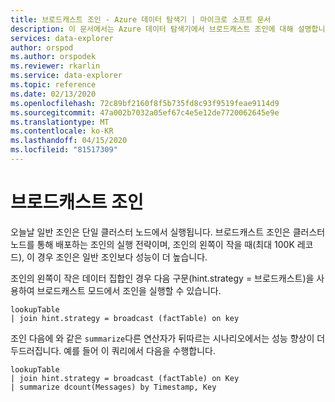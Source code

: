 ```yaml
---
title: 브로드캐스트 조인 - Azure 데이터 탐색기 | 마이크로 소프트 문서
description: 이 문서에서는 Azure 데이터 탐색기에서 브로드캐스트 조인에 대해 설명합니다.
services: data-explorer
author: orspod
ms.author: orspodek
ms.reviewer: rkarlin
ms.service: data-explorer
ms.topic: reference
ms.date: 02/13/2020
ms.openlocfilehash: 72c89bf2160f8f5b735fd8c93f9519feae9114d9
ms.sourcegitcommit: 47a002b7032a05ef67c4e5e12de7720062645e9e
ms.translationtype: MT
ms.contentlocale: ko-KR
ms.lasthandoff: 04/15/2020
ms.locfileid: "81517309"
---
```

# <a name="broadcast-join"></a>브로드캐스트 조인

오늘날 일반 조인은 단일 클러스터 노드에서 실행됩니다.
브로드캐스트 조인은 클러스터 노드를 통해 배포하는 조인의 실행 전략이며, 조인의 왼쪽이 작을 때(최대 100K 레코드), 이 경우 조인은 일반 조인보다 성능이 더 높습니다.

조인의 왼쪽이 작은 데이터 집합인 경우 다음 구문(hint.strategy = 브로드캐스트)을 사용하여 브로드캐스트 모드에서 조인을 실행할 수 있습니다.

```kusto
lookupTable 
| join hint.strategy = broadcast (factTable) on key
```

조인 다음에 와 같은 `summarize`다른 연산자가 뒤따르는 시나리오에서는 성능 향상이 더 두드러집니다. 예를 들어 이 쿼리에서 다음을 수행합니다.

```kusto
lookupTable 
| join hint.strategy = broadcast (factTable) on Key
| summarize dcount(Messages) by Timestamp, Key
```